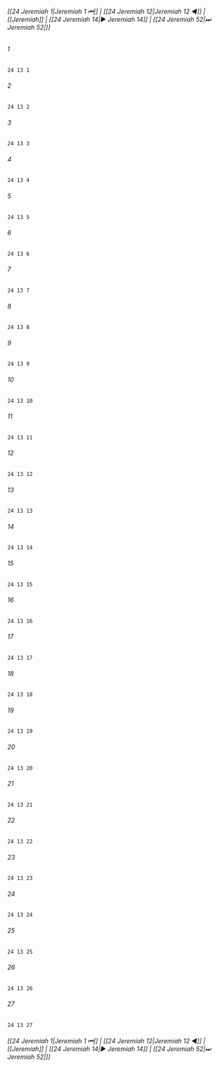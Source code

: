 
###### [[24 Jeremiah 1|Jeremiah 1 ⏮]] | [[24 Jeremiah 12|Jeremiah 12 ◀]] | [[Jeremiah]] | [[24 Jeremiah 14|▶ Jeremiah 14]] | [[24 Jeremiah 52|⏭ Jeremiah 52|]]

###### 1
``` verse
24 13 1 
```
###### 2
``` verse
24 13 2 
```
###### 3
``` verse
24 13 3 
```
###### 4
``` verse
24 13 4 
```
###### 5
``` verse
24 13 5 
```
###### 6
``` verse
24 13 6 
```
###### 7
``` verse
24 13 7 
```
###### 8
``` verse
24 13 8 
```
###### 9
``` verse
24 13 9 
```
###### 10
``` verse
24 13 10 
```
###### 11
``` verse
24 13 11 
```
###### 12
``` verse
24 13 12 
```
###### 13
``` verse
24 13 13 
```
###### 14
``` verse
24 13 14 
```
###### 15
``` verse
24 13 15 
```
###### 16
``` verse
24 13 16 
```
###### 17
``` verse
24 13 17 
```
###### 18
``` verse
24 13 18 
```
###### 19
``` verse
24 13 19 
```
###### 20
``` verse
24 13 20 
```
###### 21
``` verse
24 13 21 
```
###### 22
``` verse
24 13 22 
```
###### 23
``` verse
24 13 23 
```
###### 24
``` verse
24 13 24 
```
###### 25
``` verse
24 13 25 
```
###### 26
``` verse
24 13 26 
```
###### 27
``` verse
24 13 27 
```

###### [[24 Jeremiah 1|Jeremiah 1 ⏮]] | [[24 Jeremiah 12|Jeremiah 12 ◀]] | [[Jeremiah]] | [[24 Jeremiah 14|▶ Jeremiah 14]] | [[24 Jeremiah 52|⏭ Jeremiah 52|]]

